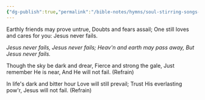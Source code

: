 ```yaml
---
{"dg-publish":true,"permalink":"/bible-notes/hymns/soul-stirring-songs-and-hymns/jesus-never-fails/","title":"Jesus Never Fails"}
---
```



Earthly friends may prove untrue,
Doubts and fears assail;
One still loves and cares for you:
Jesus never fails.

*Jesus never fails,
Jesus never fails;
Heav'n and earth may pass away,
But Jesus never fails.*

Though the sky be dark and drear,
Fierce and strong the gale,
Just remember He is near,
And He will not fail. (Refrain)

In life's dark and bitter hour
Love will still prevail;
Trust His everlasting pow'r,
Jesus will not fail. (Refrain)